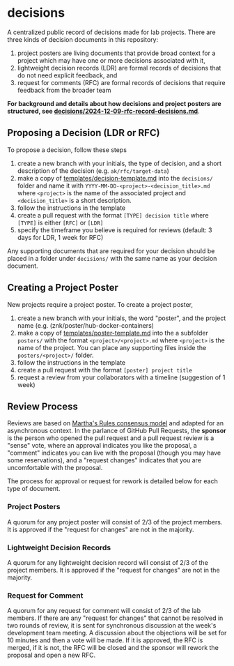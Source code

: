 # decisions

A centralized public record of decisions made for lab projects. There are three
kinds of decision documents in this repository: 

1. project posters are living documents that provide broad context for a
   project which may have one or more decisions associated with it,
2. lightweight decision records (LDR) are formal records of decisions that do
   not need explicit feedback, and
3. request for comments (RFC) are formal records of decisions that require
   feedback from the broader team

**For background and details about how decisions and project posters are
structured, see
[decisions/2024-12-09-rfc-record-decisions.md](decisions/2024-12-09-rfc-record-decisions.md)**.

## Proposing a Decision (LDR or RFC)

To propose a decision, follow these steps

1. create a new branch with your initials, the type of decision, and a short
   description of the decision (e.g. `ak/rfc/target-data`)
2. make a copy of
   [templates/decision-template.md](templates/decision-template.md) into the
   `decisions/` folder and name it with
   `YYYY-MM-DD-<project>-<decision_title>.md` where `<project>` is the name of
   the associated project and `<decision_title>` is a short description.
3. follow the instructions in the template
4. create a pull request with the format `[TYPE] decision title` where `[TYPE]`
   is either `[RFC]` or `[LDR]`
5. specify the timeframe you believe is required for reviews (default: 3 days
   for LDR, 1 week for RFC)

Any supporting documents that are required for your decision should be placed
in a folder under `decisions/` with the same name as your decision document.

## Creating a Project Poster

New projects require a project poster. To create a project poster,


1. create a new branch with your initials, the word "poster", and the project
   name (e.g. (znk/poster/hub-docker-containers)
2. make a copy of [templates/poster-template.md](templates/poster-template.md)
   into the a subfolder `posters/` with the format `<project>/<project>.md`
   where `<project>` is the name of the project. You can place any supporting
   files inside the `posters/<project>/` folder.
3. follow the instructions in the template
4. create a pull request with the format `[poster] project title`
5. request a review from your collaborators with a timeline (suggestion of 1 week)

## Review Process

Reviews are based on [Martha's Rules consensus
model](https://third-bit.com/2019/06/13/marthas-rules/) and adapted for an
asynchronous context. In the parlance of GitHub Pull Requests, the **sponsor**
is the person who opened the pull request and a pull request review is a
"sense" vote, where an approval indicates you like the proposal, a "comment"
indicates you can live with the proposal (though you may have some
reservations), and a "request changes" indicates that you are uncomfortable
with the proposal.

The process for approval or request for rework is detailed below for each type
of document.

### Project Posters

A quorum for any project poster will consist of 2/3 of the project members. It
is approved if the "request for changes" are not in the majority.

### Lightweight Decision Records

A quorum for any lightweight decision record will consist of 2/3 of the project
members. It is approved if the "request for changes" are not in the majority.

### Request for Comment

A quorum for any request for comment will consist of 2/3 of the lab members. If
there are any "request for changes" that cannot be resolved in two rounds of
review, it is sent for synchronous discussion at the week's development team
meeting. A discussion about the objections will be set for 10 minutes and then
a vote will be made. If it is approved, the RFC is merged, if it is not, the
RFC will be closed and the sponsor will rework the proposal and open a new RFC.


